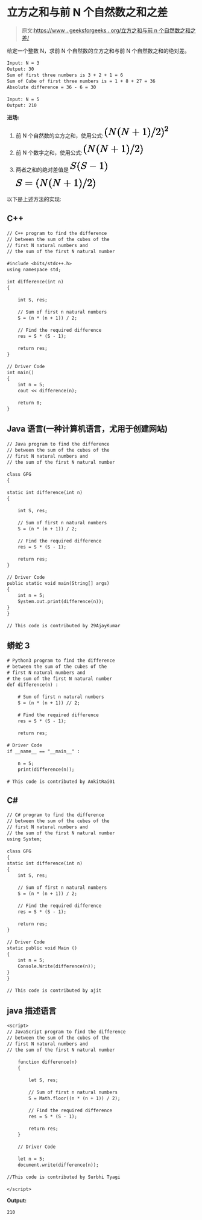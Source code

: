 # 立方之和与前 N 个自然数之和之差

> 原文:[https://www . geeksforgeeks . org/立方之和与前 n 个自然数之和之差/](https://www.geeksforgeeks.org/difference-between-sum-of-cubes-and-sum-of-first-n-natural-numbers/)

给定一个整数 N，求前 N 个自然数的立方之和与前 N 个自然数之和的绝对差。

```
Input: N = 3
Output: 30
Sum of first three numbers is 3 + 2 + 1 = 6
Sum of Cube of first three numbers is = 1 + 8 + 27 = 36
Absolute difference = 36 - 6 = 30

Input: N = 5
Output: 210
```

**进场:**

1.  前 N 个自然数的立方之和，使用公式:
    ![(N ( N + 1 ) / 2) ^ 2  ](img/b157262e34fcf107668bc5bb23c53b26.png "Rendered by QuickLaTeX.com")

2.  前 N 个数字之和，使用公式:
    ![(N ( N + 1 ) / 2)  ](img/bb1fac9c7a7637cccdb381fc66b1b8c4.png "Rendered by QuickLaTeX.com")

3.  两者之和的绝对差值是
    ![S(S-1)  ](img/566561ab1d4bb770b973bee34418be3a.png "Rendered by QuickLaTeX.com")

    ![S = (N ( N + 1 ) / 2)  ](img/09000f1fa245ef3405d46a66566def85.png "Rendered by QuickLaTeX.com")

以下是上述方法的实现:

## C++

```
// C++ program to find the difference
// between the sum of the cubes of the
// first N natural numbers and
// the sum of the first N natural number

#include <bits/stdc++.h>
using namespace std;

int difference(int n)
{

    int S, res;

    // Sum of first n natural numbers
    S = (n * (n + 1)) / 2;

    // Find the required difference
    res = S * (S - 1);

    return res;
}

// Driver Code
int main()
{
    int n = 5;
    cout << difference(n);

    return 0;
}
```

## Java 语言(一种计算机语言，尤用于创建网站)

```
// Java program to find the difference
// between the sum of the cubes of the
// first N natural numbers and
// the sum of the first N natural number

class GFG
{

static int difference(int n)
{

    int S, res;

    // Sum of first n natural numbers
    S = (n * (n + 1)) / 2;

    // Find the required difference
    res = S * (S - 1);

    return res;
}

// Driver Code
public static void main(String[] args)
{
    int n = 5;
    System.out.print(difference(n));
}
}

// This code is contributed by 29AjayKumar
```

## 蟒蛇 3

```
# Python3 program to find the difference
# between the sum of the cubes of the
# first N natural numbers and
# the sum of the first N natural number
def difference(n) :

    # Sum of first n natural numbers
    S = (n * (n + 1)) // 2;

    # Find the required difference
    res = S * (S - 1);

    return res;

# Driver Code
if __name__ == "__main__" :

    n = 5;
    print(difference(n));

# This code is contributed by AnkitRai01
```

## C#

```
// C# program to find the difference
// between the sum of the cubes of the
// first N natural numbers and
// the sum of the first N natural number
using System;

class GFG
{
static int difference(int n)
{
    int S, res;

    // Sum of first n natural numbers
    S = (n * (n + 1)) / 2;

    // Find the required difference
    res = S * (S - 1);

    return res;
}

// Driver Code
static public void Main ()
{
    int n = 5;
    Console.Write(difference(n));
}
}

// This code is contributed by ajit
```

## java 描述语言

```
<script>
// JavaScript program to find the difference
// between the sum of the cubes of the
// first N natural numbers and
// the sum of the first N natural number

    function difference(n)
    {

        let S, res;

        // Sum of first n natural numbers
        S = Math.floor((n * (n + 1)) / 2);

        // Find the required difference
        res = S * (S - 1);

        return res;
    }

    // Driver Code

    let n = 5;
    document.write(difference(n));

//This code is contributed by Surbhi Tyagi

</script>
```

**Output:** 

```
210
```
